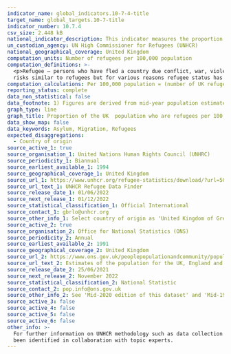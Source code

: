 ```yaml
---
indicator_name: global_indicators.10-7-4-title
target_name: global_targets.10-7-title
indicator_number: 10.7.4
csv_size: 2.448 kB
national_indicator_description: This indicator measures the proportion of UK nationals who are refugees abroad per 100,000 UK population and not the number of refugees residing within the UK.
un_custodian_agency: UN High Commissioner for Refugees (UNHCR)
national_geographical_coverage: United Kingdom
computation_units: Number of refugees per 100,000 population
computation_definitions: >-
  <p>Refugee – persons who have fled a country due conflict, war, violence or persecution to find safety in another country. UNHCR also define those in a refugee-like situations as a refugee within their data. These are people residing outside their country of origin, facing protection
  risks similar to refugees but for various reasons refugee status has yet to be  ascertained. For further information on UNHCR refugee definition see <a href="https://www.unhcr.org/refugee-statistics/methodology/definition/">Refugee Methodology</a>.</p>
computation_calculations: Per 100,000 population = (number of UK refugess/(UK mid-year population + number of UK refugees)) * 100,000
reporting_status: complete
data_non_statistical: false
data_footnote: 1) Figures are derived from mid-year population estimates. 2) Refugee figures include those in refugee-like situations. 
graph_type: line
graph_title: Proportion of the UK  population who are refugees per 100,000 population
data_show_map: false
data_keywords: Asylum, Migration, Refugees
expected_disaggregations:
  - Country of origin
source_active_1: true
source_organisation_1: United Nations Human Rights Council (UNHRC)
source_periodicity_1: Biannual
source_earliest_available_1: 1994
source_geographical_coverage_1: United Kingdom
source_url_1: https://www.unhcr.org/refugee-statistics/download/?url=5G7Uz6
source_url_text_1: UNHCR Refugee Data Finder
source_release_date_1: 01/06/2022
source_next_release_1: 01/12/2022
source_statistical_classification_1: Official International
source_contact_1: gbrlo@unhcr.org
source_other_info_1: Select country of origin as 'United Kingdom of Great Britain and Northern Ireland'. 
source_active_2: true
source_organisation_2: Office for National Statistics (ONS)
source_periodicity_2: Annual
source_earliest_available_2: 1991
source_geographical_coverage_2: United Kingdom
source_url_2: https://www.ons.gov.uk/peoplepopulationandcommunity/populationandmigration/populationestimates/datasets/populationestimatesforukenglandandwalesscotlandandnorthernireland
source_url_text_2: Estimates of the population for the UK, England and Wales (ONS)
source_release_date_2: 25/06/2021
source_next_release_2: November 2022
source_statistical_classification_2: National Statistic
source_contact_2: pop.info@ons.gov.uk
source_other_info_2: See 'Mid-2020 edition of this dataset' and 'Mid-1991 to Mid-2000 edition of this dataset'
source_active_3: false
source_active_4: false
source_active_5: false
source_active_6: false
other_info: >-
  For further information on UNHCR methodology such as data collection methods and definitions see <a href=”https://www.unhcr.org/refugee-statistics/methodology/definition/. Refugee Statistics Methodology</a>.</p> Data follows the UN specification for this indicator. This indicator has not
  been identified in collaboration with topic experts.
---
```

